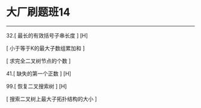 # 大厂刷题班14

---

32.[ 最长的有效括号子串长度 ] [H]

[ 小于等于K的最大子数组累加和 ]

[ 求完全二叉树节点的个数 ]

41.[ 缺失的第一个正数 ] [H]

99.[ 恢复二叉搜索树 ]  [H]      

[ 搜索二叉树上最大子拓扑结构的大小 ]



